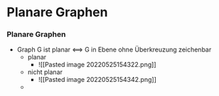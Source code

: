# Planare Graphen
### Planare Graphen
+ Graph G ist planar <==> G in Ebene ohne Überkreuzung zeichenbar
	+ planar
		+ ![[Pasted image 20220525154322.png]]
	+ nicht planar
		+ ![[Pasted image 20220525154342.png]]
	+  